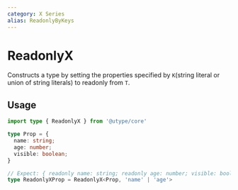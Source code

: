 ```yaml
---
category: X Series
alias: ReadonlyByKeys
---
```


# ReadonlyX

<TypeInfo category="X Series" :alias="['ReadonlyByKeys']" />

Constructs a type by setting the properties specified by `K`(string literal or union of string literals) to readonly from `T`.

## Usage

```ts
import type { ReadonlyX } from '@utype/core'

type Prop = {
  name: string;
  age: number;
  visible: boolean;
}

// Expect: { readonly name: string; readonly age: number; visible: boolean; } // [!code highlight]
type ReadonlyXProp = ReadonlyX<Prop, 'name' | 'age'>
```
